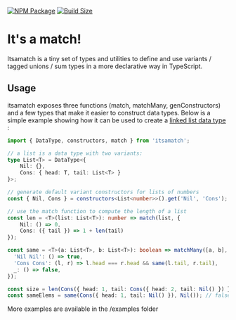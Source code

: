 [![NPM Package][npm]][npm-url]
[![Build Size][build-size]][build-size-url]

# It's a match!

Itsamatch is a tiny set of types and utilities to define and use variants / tagged unions / sum types in a more declarative way in TypeScript.

## Usage

itsamatch exposes three functions (match, matchMany, genConstructors) and a few types that make it easier to construct data types.
Below is a simple example showing how it can be used to create a [linked list data type](https://en.wikipedia.org/wiki/Cons#Lists) :

```typescript
import { DataType, constructors, match } from 'itsamatch';

// a list is a data type with two variants:
type List<T> = DataType<{
    Nil: {},
    Cons: { head: T, tail: List<T> }
}>;

// generate default variant constructors for lists of numbers
const { Nil, Cons } = constructors<List<number>>().get('Nil', 'Cons');

// use the match function to compute the length of a list
const len = <T>(list: List<T>): number => match(list, {
    Nil: () => 0,
    Cons: ({ tail }) => 1 + len(tail)
});

const same = <T>(a: List<T>, b: List<T>): boolean => matchMany([a, b], {
  'Nil Nil': () => true,
  'Cons Cons': (l, r) => l.head === r.head && same(l.tail, r.tail),
  _: () => false,
});

const size = len(Cons({ head: 1, tail: Cons({ head: 2, tail: Nil() }) })); // 2
const sameElems = same(Cons({ head: 1, tail: Nil() }), Nil()); // false

```

More examples are available in the /examples folder

[npm]: https://img.shields.io/npm/v/itsamatch
[npm-url]: https://www.npmjs.com/package/itsamatch
[build-size]: https://badgen.net/bundlephobia/minzip/itsamatch
[build-size-url]: https://bundlephobia.com/result?p=itsamatch